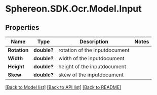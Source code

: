 # Sphereon.SDK.Ocr.Model.Input
## Properties

Name | Type | Description | Notes
------------ | ------------- | ------------- | -------------
**Rotation** | **double?** | rotation of the inputdocument | 
**Width** | **double?** | width of the inputdocument | 
**Height** | **double?** | height of the inputdocument | 
**Skew** | **double?** | skew of the inputdocument | 

[[Back to Model list]](../README.md#documentation-for-models) [[Back to API list]](../README.md#documentation-for-api-endpoints) [[Back to README]](../README.md)

